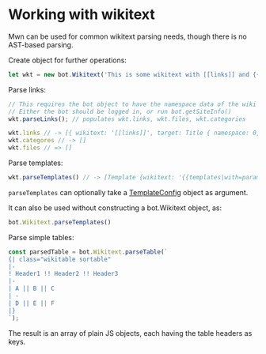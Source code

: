 # Working with wikitext

Mwn can be used for common wikitext parsing needs, though there is no AST-based parsing.

Create object for further operations:

```js
let wkt = new bot.Wikitext('This is some wikitext with [[links]] and {{templates|with=params}}.');
```

Parse links:

```js
// This requires the bot object to have the namespace data of the wiki available.
// Either the bot should be logged in, or run bot.getSiteInfo()
wkt.parseLinks(); // populates wkt.links, wkt.files, wkt.categories

wkt.links // -> [{ wikitext: '[[links]]', target: Title { namespace: 0, title: 'links', fragment: null }, displaytext: 'links'}]
wkt.categores // -> []
wkt.files // => []
```

Parse templates:

```js
wkt.parseTemplates() // -> [Template {wikitext: '{{templates|with=params}}', parameters: [ Parameter {name: 'with', value: 'params', wikitext: '|with=params'}] ], name: 'Templates' }]
```

`parseTemplates` can optionally take a [TemplateConfig](https://mwn.toolforge.org/docs/api/interfaces/templateconfig.html) object as argument.

It can also be used without constructing a bot.Wikitext object, as:

```js
bot.Wikitext.parseTemplates()
```

Parse simple tables:

```js
const parsedTable = bot.Wikitext.parseTable(`
{| class="wikitable sortable"
|-
! Header1 !! Header2 !! Header3
|-
| A || B || C
| -
| D || E || F
|}
`);
```

The result is an array of plain JS objects, each having the table headers as keys.
